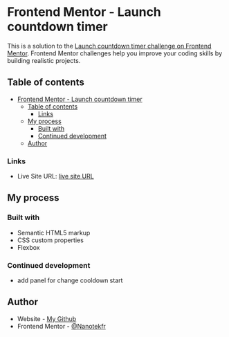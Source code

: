 # Frontend Mentor - Launch countdown timer

This is a solution to the [Launch countdown timer challenge on Frontend Mentor](https://www.frontendmentor.io/challenges/launch-countdown-timer-N0XkGfyz-). Frontend Mentor challenges help you improve your coding skills by building realistic projects.

## Table of contents

- [Frontend Mentor - Launch countdown timer](#frontend-mentor---launch-countdown-timer)
  - [Table of contents](#table-of-contents)
    - [Links](#links)
  - [My process](#my-process)
    - [Built with](#built-with)
    - [Continued development](#continued-development)
  - [Author](#author)

### Links

- Live Site URL: [live site URL](https://nanotekfr.github.io/launch_stream/)

## My process

### Built with

- Semantic HTML5 markup
- CSS custom properties
- Flexbox

### Continued development

- add panel for change cooldown start

## Author

- Website - [My Github](https://github.com/Nanotekfr)
- Frontend Mentor - [@Nanotekfr](https://www.frontendmentor.io/profile/Nanotekfr)

